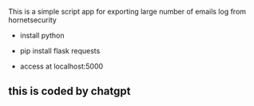 This is a simple script app for exporting large number of emails log from hornetsecurity

- install python

- pip install flask requests

- access at localhost:5000

## this is coded by chatgpt ##
